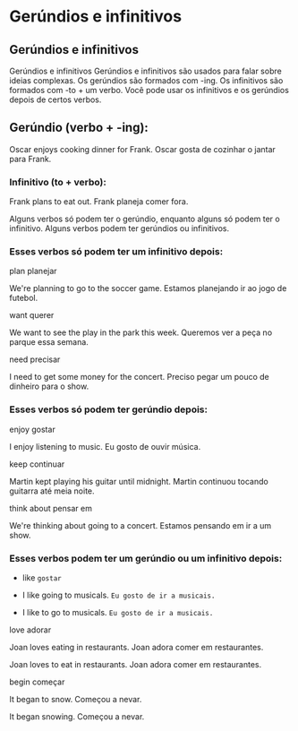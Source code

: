 # Gerúndios e infinitivos
## Gerúndios e infinitivos

Gerúndios e infinitivos
Gerúndios e infinitivos são usados para falar sobre ideias complexas. Os gerúndios são formados com -ing. Os infinitivos são formados com -to + um verbo. Você pode usar os infinitivos e os gerúndios depois de certos verbos.

## Gerúndio (verbo + -ing):

Oscar enjoys cooking dinner for Frank.
Oscar gosta de cozinhar o jantar para Frank.

### Infinitivo (to + verbo):

Frank plans to eat out.
Frank planeja comer fora.

Alguns verbos só podem ter o gerúndio, enquanto alguns só podem ter o infinitivo. Alguns verbos podem ter gerúndios ou infinitivos.

### Esses verbos só podem ter um infinitivo depois:

plan
planejar               

We're planning to go to the soccer game.
Estamos planejando ir ao jogo de futebol.

want
querer

We want to see the play in the park this week.
Queremos ver a peça no parque essa semana.                                  

need
precisar

I need to get some money for the concert.
Preciso pegar um pouco de dinheiro para o show.

### Esses verbos só podem ter gerúndio depois:

enjoy
gostar                                                                                               

I enjoy listening to music.
Eu gosto de ouvir música.

keep
continuar

Martin kept playing his guitar until midnight.
Martin continuou tocando guitarra até meia noite.

think about
pensar em

We're thinking about going to a concert.
Estamos pensando em ir a um show.
### Esses verbos podem ter um gerúndio ou um infinitivo depois:

+ like
`gostar`

+ I like going to musicals.
`Eu gosto de ir a musicais.`

+ I like to go to musicals.
`Eu gosto de ir a musicais.`

love
adorar

Joan loves eating in restaurants.
Joan adora comer em restaurantes.

Joan loves to eat in restaurants.
Joan adora comer em restaurantes.

begin
começar

It began to snow.
Começou a nevar.

It began snowing.
Começou a nevar.
